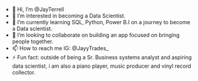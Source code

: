 - 👋 Hi, I’m @JayTerrell
- 👀 I’m interested in becoming a Data Scientist.
- 🌱 I’m currently learning SQL, Python, Power B.I on a journey to become a Data scientist.
- 💞️ I’m looking to collaborate on building an app focused on bringing people together.
- 📫 How to reach me IG: @JayyTrades_ 
- ⚡ Fun fact: outside of being a Sr. Business systems analyst and aspiring data scientist, i am also a piano player, music producer and vinyl record collector.

<!---
JayTerrell/JayTerrell is a ✨ special ✨ repository because its `README.md` (this file) appears on your GitHub profile.
You can click the Preview link to take a look at your changes.
--->
